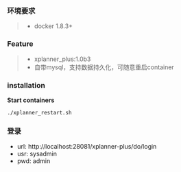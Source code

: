 ### 环境要求
>* docker 1.8.3+

### Feature
>* xplanner_plus:1.0b3
>* 自带mysql，支持数据持久化，可随意重启container

### installation

**Start containers**
```
./xplanner_restart.sh
```

### 登录
* url: http://localhost:28081/xplanner-plus/do/login
* usr: sysadmin
* pwd: admin
